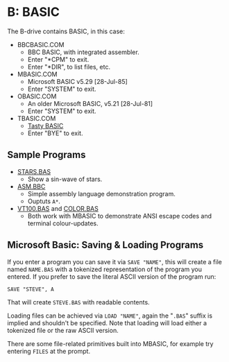 # B: BASIC

The B-drive contains BASIC, in this case:

* BBCBASIC.COM
  * BBC BASIC, with integrated assembler.
  * Enter "*CPM" to exit.
  * Enter "*DIR", to list files, etc.
* MBASIC.COM
  * Microsoft BASIC v5.29 [28-Jul-85]
  * Enter "SYSTEM" to exit.
* OBASIC.COM
  * An older Microsoft BASIC, v5.21 [28-Jul-81]
  * Enter "SYSTEM" to exit.
* TBASIC.COM
  * [Tasty BASIC](https://github.com/dimitrit/tastybasic)
  * Enter "BYE" to exit.



## Sample Programs

* [STARS.BAS](STARS.BAS)
  * Show a sin-wave of stars.
* [ASM.BBC](ASM.BBC)
  * Simple assembly language demonstration program.
  * Ouptuts `A*`.
* [VT100.BAS](VT100.BAS) and [COLOR.BAS](COLOR.BAS)
  * Both work with MBASIC to demonstrate ANSI escape codes and terminal colour-updates.



## Microsoft Basic: Saving & Loading Programs

If you enter a program you can save it via `SAVE "NAME"`, this will create a file named `NAME.BAS` with a tokenized representation of the program you entered.  If you prefer to save the literal ASCII version of the program run:

```
SAVE "STEVE", A
```

That will create `STEVE.BAS` with readable contents.

Loading files can be achieved via `LOAD "NAME"`, again the "`.BAS`" suffix is implied and shouldn't be specified.  Note that loading will load either a tokenized file or the raw ASCII version.

There are some file-related primitives built into MBASIC, for example try entering `FILES` at the prompt.
